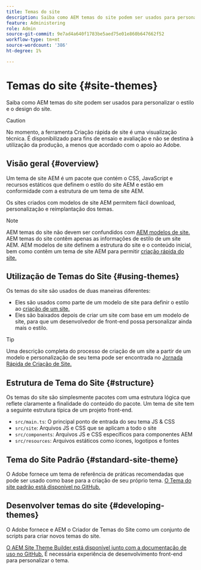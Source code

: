 ```yaml
---
title: Temas do site
description: Saiba como AEM temas do site podem ser usados para personalizar o estilo e o design do site.
feature: Administering
role: Admin
source-git-commit: 9e7ad4a640f1783be5aed75e01e860b647662f52
workflow-type: tm+mt
source-wordcount: '386'
ht-degree: 1%

---
```



# Temas do site {#site-themes}

Saiba como AEM temas do site podem ser usados para personalizar o estilo e o design do site.

>[!CAUTION]
>
>No momento, a ferramenta Criação rápida de site é uma visualização técnica. É disponibilizado para fins de ensaio e avaliação e não se destina à utilização da produção, a menos que acordado com o apoio ao Adobe.

## Visão geral {#overview}

Um tema de site AEM é um pacote que contém o CSS, JavaScript e recursos estáticos que definem o estilo do site AEM e estão em conformidade com a estrutura de um tema de site AEM.

Os sites criados com modelos de site AEM permitem fácil download, personalização e reimplantação dos temas.

>[!NOTE]
>
>AEM temas do site não devem ser confundidos com [AEM modelos de site.](site-templates.md) AEM temas do site contêm apenas as informações de estilo de um site AEM. AEM modelos de site definem a estrutura do site e o conteúdo inicial, bem como contêm um tema de site AEM para permitir [criação rápida do site.](create-site.md)

## Utilização de Temas do Site {#using-themes}

Os temas do site são usados de duas maneiras diferentes:

* Eles são usados como parte de um modelo de site para definir o estilo ao [criação de um site.](create-site.md)
* Eles são baixados depois de criar um site com base em um modelo de site, para que um desenvolvedor de front-end possa personalizar ainda mais o estilo.

>[!TIP]
>
>Uma descrição completa do processo de criação de um site a partir de um modelo e personalização de seu tema pode ser encontrada no [Jornada Rápida de Criação de Site.](/help/journey-sites/quick-site/overview.md)

## Estrutura de Tema do Site {#structure}

Os temas do site são simplesmente pacotes com uma estrutura lógica que reflete claramente a finalidade do conteúdo do pacote. Um tema de site tem a seguinte estrutura típica de um projeto front-end.

* `src/main.ts`: O principal ponto de entrada do seu tema JS &amp; CSS
* `src/site`: Arquivos JS e CSS que se aplicam a todo o site
* `src/components`: Arquivos JS e CSS específicos para componentes AEM
* `src/resources`: Arquivos estáticos como ícones, logotipos e fontes

## Tema do Site Padrão {#standard-site-theme}

O Adobe fornece um tema de referência de práticas recomendadas que pode ser usado como base para a criação de seu próprio tema. [O Tema do site padrão está disponível no GitHub.](https://github.com/adobe/aem-site-template-standard-theme-e2e)

## Desenvolver temas do site {#developing-themes}

O Adobe fornece e AEM o Criador de Temas do Site como um conjunto de scripts para criar novos temas do site.

[O AEM Site Theme Builder está disponível junto com a documentação de uso no GitHub.](https://github.com/adobe/aem-site-theme-builder) É necessária experiência de desenvolvimento front-end para personalizar o tema.
